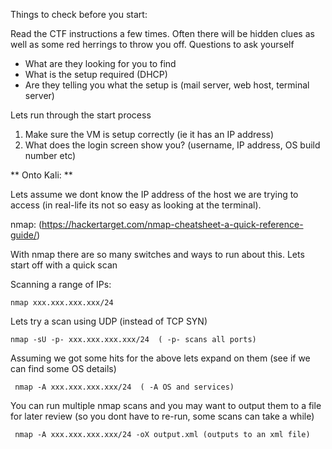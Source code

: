 Things to check before you start:

Read the CTF instructions a few times. Often there will be hidden clues as well as some red herrings to throw you off. Questions to ask yourself

- What are they looking for you to find
- What is the setup required (DHCP)
- Are they telling you what the setup is (mail server, web host, terminal server)

Lets run through the start process

1) Make sure the VM is setup correctly (ie it has an IP address)
2) What does the login screen show you? (username, IP address, OS build number etc)

** Onto Kali: **

Lets assume we dont know the IP address of the host we are trying to access (in real-life its not so easy as looking at the terminal).

nmap: (https://hackertarget.com/nmap-cheatsheet-a-quick-reference-guide/)

With nmap there are so many switches and ways to run about this. Lets start off with a quick scan

Scanning a range of IPs:

` nmap xxx.xxx.xxx.xxx/24 `

Lets try a scan using UDP (instead of TCP SYN)

`nmap -sU -p- xxx.xxx.xxx.xxx/24  ( -p- scans all ports)`

Assuming we got some hits for the above lets expand on them (see if we can find some OS details)

` nmap -A xxx.xxx.xxx.xxx/24  ( -A OS and services)` 

You can run multiple nmap scans and you may want to output them to a file for later review (so you dont have to re-run, some scans can take a while)

` nmap -A xxx.xxx.xxx.xxx/24 -oX output.xml (outputs to an xml file)`
